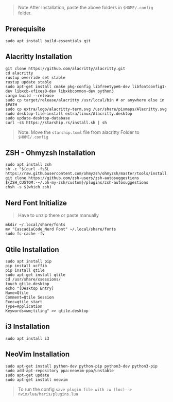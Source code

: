 > Note After Installation, paste the above folders in `$HOME/.config` folder.


## Prerequisite
```console
sudo apt install build-essentials git
```
## Alacritty Installation

```console
git clone https://github.com/alacritty/alacritty.git
cd alacritty
rustup override set stable
rustup update stable
sudo apt-get install cmake pkg-config libfreetype6-dev libfontconfig1-dev libxcb-xfixes0-dev libxkbcommon-dev python3
cargo build --release
sudo cp target/release/alacritty /usr/local/bin # or anywhere else in $PATH
sudo cp extra/logo/alacritty-term.svg /usr/share/pixmaps/Alacritty.svg
sudo desktop-file-install extra/linux/Alacritty.desktop
sudo update-desktop-database
curl -sS https://starship.rs/install.sh | sh
```
> Note: Move the   `starship.toml` file from alacritty Folder to `$HOME/.config`


## ZSH - Ohmyzsh Installation
```console
sudo apt install zsh
sh -c "$(curl -fsSL https://raw.githubusercontent.com/ohmyzsh/ohmyzsh/master/tools/install.sh)"
git clone https://github.com/zsh-users/zsh-autosuggestions ${ZSH_CUSTOM:-~/.oh-my-zsh/custom}/plugins/zsh-autosuggestions
chsh -s $(which zsh)
```

## Nerd Font Initialize
>Have to unzip there or paste manually
```console
mkdir ~/.local/share/fonts
mv "CascadiaCode_Nerd Font" ~/.local/share/fonts
sudo fc-cache -fv
```

## Qtile Installation
```console
sudo apt install pip
pip install xcffib
pip install qtile
sudo apt-get install qtile
cd /usr/share/xsessions/
touch qtile.desktop
echo "[Desktop Entry]
Name=Qtile
Comment=Qtile Session
Exec=qtile start
Type=Application
Keywords=wm;tiling" >> qtile.desktop
```

## i3 Installation
```console
sudo apt install i3
```

## NeoVim Installation
```console
sudo apt-get install python-dev python-pip python3-dev python3-pip
sudo add-apt-repository ppa:neovim-ppa/unstable
sudo apt-get update
sudo apt-get install neovim
```
> To run the config `save plugin file with :w (loc)--> nvim/lua/haris/plugins.lua`



